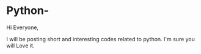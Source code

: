 # Python-
Hi Everyone,

I will be posting short and interesting codes related to python.
I'm sure you will Love it.
